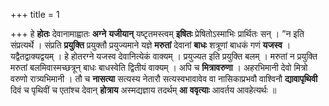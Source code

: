 +++
title = 1

+++
हे **होतः** देवानामाह्वातः **अग्ने** **यजीयान्** यष्टृतमस्त्वम् **इषितः** प्रेषितोऽस्माभिः प्रार्थितः सन् । ”न इति संप्रत्यर्थे । संप्रति **प्रयुक्ति** प्रयुक्तौ प्रयुज्यमाने यज्ञे **मरुतां** देवानां **बाधः** शत्रूणां बाधकं गणं **यजस्व** । यद्वैतद्वाक्यद्वयम् । हे होतरग्ने यजस्व देवानित्येकं वाक्यम् । प्रयुज्यत इति प्रयुक्ति बलम् । मरुतां न प्रयुक्ति मरुतां बलमिवास्मच्छत्रून् बाधः बाधस्वेति द्वितीयं वाक्यम् । अपि च **मित्रावरुणा** । अहरभिमानी देवो मित्रो वरुणो रात्र्यभिमानी । तौ च **नासत्या** सत्यस्य नेतारौ सत्यस्वभावावेव वा नासिकाप्रभवौ वाश्विनौ **द्यावापृथिवी** दिवं च पृथिवीं च एतांश्च देवान् **होत्राय** अस्मद्यज्ञाय तदर्थम् **आ** **ववृत्याः** आवर्तय आवहेत्यर्थः ॥